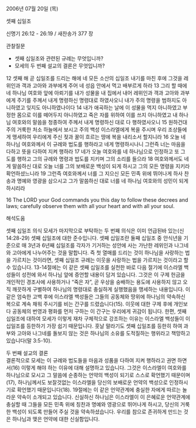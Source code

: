 2006년 07월 20일 (목)

셋째 십일조



신명기 26:12 - 26:19 / 새찬송가 377 장


관찰질문
- 셋째 십일조와 관련된 규례는 무엇입니까? 
- 모세의 두 번째 설교의 결론은 무엇입니까? 

12 셋째 해 곧 십일조를 드리는 해에 네 모든 소산의 십일조 내기를 마친 후에 그것을 레위인과 객과 고아와 과부에게 주어 네 성읍 안에서 먹고 배부르게 하라 13 그리 할 때에 네 하나님 여호와 앞에 아뢰기를 내가 성물을 내 집에서 내어 레위인과 객과 고아와 과부에게 주기를 주께서 내게 명령하신 명령대로 하였사오니 내가 주의 명령을 범하지도 아니하였고 잊지도 아니하였나이다 14 내가 애곡하는 날에 이 성물을 먹지 아니하였고 부정한 몸으로 이를 떼어두지 아니하였고 죽은 자를 위하여 이를 쓰지 아니하였고 내 하나님 여호와의 말씀을 청종하여 주께서 내게 명령하신 대로 다 행하였사오니 15 원하건대 주의 거룩한 처소 하늘에서 보시고 주의 백성 이스라엘에게 복을 주시며 우리 조상들에게 맹세하여 우리에게 주신 젖과 꿀이 흐르는 땅에 복을 내리소서 할지니라 16 오늘 네 하나님 여호와께서 이 규례와 법도를 행하라고 네게 명령하시나니 그런즉 너는 마음을 다하고 뜻을 다하여 지켜 행하라 17 네가 오늘 여호와를 네 하나님으로 인정하고 또 그 도를 행하고 그의 규례와 명령과 법도를 지키며 그의 소리를 들으라 18 여호와께서도 네게 말씀하신 대로 오늘 너를 그의 보배로운 백성이 되게 하시고 그의 모든 명령을 지키라 확언하셨느니라 19 그런즉 여호와께서 너를 그 지으신 모든 민족 위에 뛰어나게 하사 찬송과 명예와 영광을 삼으시고 그가 말씀하신 대로 너를 네 하나님 여호와의 성민이 되게 하시리라 

16  The LORD your God commands you this day to follow these decrees and laws; carefully observe them with all your heart and with all your soul.

해석도움





셋째 십일조 의식  모세가 마지막으로 부탁하는 두 번째 의식은 이미 언급된바 있는(신 14:28-29) 셋째 십일조에 대한 준수입니다. 셋째 십일조란 둘째 십일조 중 안식년을 기준으로 매 3년과 6년째 십일조를 각자가 기거하는 성안에 사는 가난한 레위인과 나그네와 고아에게 나누어주는 것을 말합니다. 즉 첫 열매를 드리는 것이 하나님을 사랑하는 법을 가르치는 것이라면, 셋째 십일조 규례는 이웃을 사랑하는 법을 가르치는 것이라고 할 수 있습니다. 13-14절에는 이 같은 셋째 십일조를 실천한 바로 다음 절기에 이스라엘 백성들이 성전에 와서 하나님 앞에 증언할 내용이 담겨 있습니다. 그것은 이 구제 헌금을 개인적인 경조사에 사용하거나 “죽은 자”, 곧 우상을 숭배하는 용도에 사용하지 않고 오직 깨끗하게 구별하여 하나님의 명령대로 충실하게 실행했음을 맹세하는 내용입니다. 이 같은 엄숙한 고백 후에 이스라엘 백성들은 그들의 공동체와 땅위에 하나님의 약속하신 복으로 계속 채워 주시기를 비는 간구를 드렸습니다(15). 이웃에 대한 구제 후에 개인보다 공동체의 번영과 평화를 먼저 구하는 이 간구는 우리에게 귀감이 됩니다. 한편, 셋째 십일조에 대하여 모세가 이렇게 재차 구체적으로 강조하는 이유는 이스라엘 백성들이 이 십일조를 등한하기 가장 쉽기 때문입니다. 훗날 말라기도 셋째 십일조를 등한히 하여 과부와 고아와 나그네를 돌보지 않는 것은 하나님의 소유를 도적질하는 행위라고 책망하고 있습니다(말 3:5-10).  

두 번째 설교의 결론  
결론적으로 모세는 이 규례와 법도들을 마음과 성품을 다하여 지켜 행하라고 권면 하면서(16) 이렇게 해야 하는 이유에 대해 설명하고 있습니다. 그것은 이스라엘이 여호와를 하나님으로 모시고 그 말씀에 순종하는 언약의 백성이 되기로 스스로 확언했기 때문이며(17), 하나님께서도 보잘것없는 이스라엘을 당신의 보배로운 언약의 백성으로 인정하시기로 확언했기 때문입니다(18). 19절에는 이 같은 언약관계에 충실한 자에게 따르는 놀라운 약속이 소개되고 있습니다. 신실하신 하나님은 이스라엘이 이 은혜로운 언약관계에 충실할 때 그들을 모든 민족 위에 칭찬과 명예와 영광으로 뛰어나게 하시고, 당신의 거룩한 백성이 되도록 만들어 주실 것을 약속하셨습니다. 우리를 참으로 존귀하게 만드는 것은 하나님과 맺은 언약에 대한 신실함입니다.